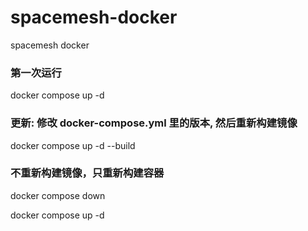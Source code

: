 # spacemesh-docker

spacemesh docker

### 第一次运行

docker compose up -d

### 更新: 修改 docker-compose.yml 里的版本, 然后重新构建镜像

docker compose up -d --build

### 不重新构建镜像，只重新构建容器

docker compose down

docker compose up -d
